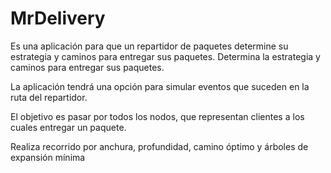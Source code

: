 # MrDelivery
Es una aplicación para que un repartidor de paquetes determine su estrategia y caminos para entregar sus paquetes. Determina la estrategia y caminos para entregar sus paquetes. 

La aplicación tendrá una opción para simular eventos que suceden en la ruta del repartidor.

El objetivo es pasar por todos los nodos, que representan clientes a los cuales entregar un paquete. 

Realiza recorrido por anchura, profundidad, camino óptimo y árboles de expansión mínima

